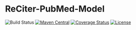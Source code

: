 # ReCiter-PubMed-Model

![Build Status](https://codebuild.us-east-1.amazonaws.com/badges?uuid=eyJlbmNyeXB0ZWREYXRhIjoiME5LMmk2MXdTM2ZocFBTOGFQWUl6V3dqQXVVeTNNT0d6a3g2aG5URksvamdFejFaRm5aamFhcjVHSXRzWTNBSlp5OUdURWFHWlhNWHNUbTNQOE5FTEtJPSIsIml2UGFyYW1ldGVyU3BlYyI6ImNHUUtpQVFVMkpBUE1WdTgiLCJtYXRlcmlhbFNldFNlcmlhbCI6MX0%3D&branch=master)
[![Maven Central](https://maven-badges.herokuapp.com/maven-central/edu.cornell.weill.reciter/reciter-pubmed-model/badge.svg)](https://maven-badges.herokuapp.com/maven-central/edu.cornell.weill.reciter/reciter-pubmed-model)
[![Coverage Status](https://coveralls.io/repos/github/wcmc-its/ReCiter-PubMed-Model/badge.svg?branch=master)](https://coveralls.io/github/wcmc-its/ReCiter-PubMed-Model?branch=master)
[![License](https://img.shields.io/badge/License-Apache%202.0-blue.svg)](https://opensource.org/licenses/Apache-2.0)
